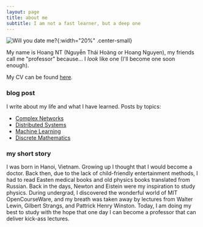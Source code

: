 ```yaml
---
layout: page
title: about me
subtitle: I am not a fast learner, but a deep one
---
```


![Will you date me?]({{site.baseurl}}/img/myface.png){:width="20%" .center-small} 

My name is Hoang NT (Nguyễn Thái Hoàng or Hoang Nguyen), my friends call me "professor" because... I _look_ like one (I'll become one soon enough). 

My CV can be found [here](http://gear.github.io/assets/cv/HoangNT_CV_new.pdf).

### blog post

I write about my life and what I have learned. Posts by topics:

- [Complex Networks]({{site.baseurl}}/cn/)
- [Distributed Systems]({{site.baseurl}}/distsys/)
- [Machine Learning]({{site.baseurl}}/ml/)
- [Discrete Mathematics]({{site.baseurl}}/dmath/)

### my short story

I was born in Hanoi, Vietnam. Growing up I thought that I would become a doctor.
Back then, due to the lack of child-friendly entertainment methods, I had to read
Easten medical books and old physics books translated from Russian. Back in the days,
Newton and Eistein were my inspiration to study physics. During undergrad, I discovered
the wonderful world of MIT OpenCourseWare, and my breath was taken away by lectures
from Walter Lewin, Gilbert Strangs, and Pattrick Henry Winston. Today, I am doing my
best to study with the hope that one day I can become a professor that can deliver
kick-ass lectures.

